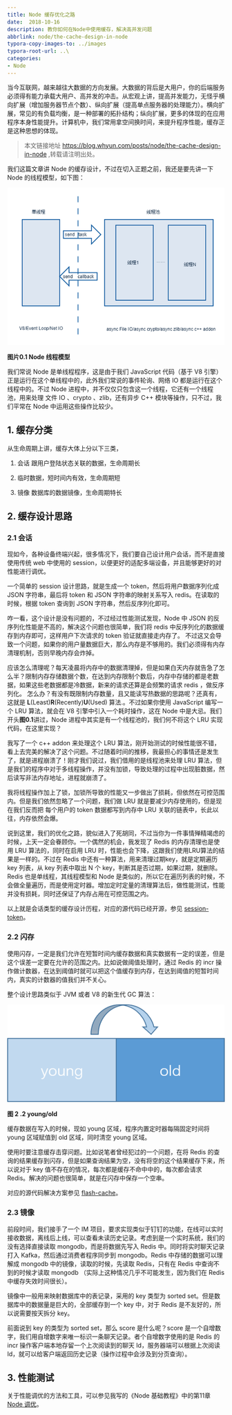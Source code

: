```yaml
---
title: Node 缓存优化之路
date:  2018-10-16
description: 教你如何在Node中使用缓存，解决高并发问题
abbrlink: node/the-cache-design-in-node
typora-copy-images-to: ../images
typora-root-url: ..\
categories:
- Node
---
```


当今互联网，越来越往大数据的方向发展。大数据的背后是大用户，你的后端服务必须得有能力承载大用户、高并发的冲击。从宏观上讲，提高并发能力，无怪乎横向扩展（增加服务器节点个数）、纵向扩展（提高单点服务器的处理能力）。横向扩展，常见的有负载均衡，是一种部署的拓扑结构；纵向扩展，更多的体现的在应用程序本身性能提升。计算机中，我们常用拿空间换时间，来提升程序性能，缓存正是这种思想的体现。  

> 本文链接地址 https://blog.whyun.com/posts/node/the-cache-design-in-node ,转载请注明出处。

我们这篇文章讲 Node 的缓存设计，不过在切入正题之前，我还是要先讲一下 Node 的线程模型，如下图：

![Node 线程模型](images/node_threads.png)

**图片0.1 Node 线程模型**

我们常说 Node 是单线程程序，这是由于我们 JavaScript 代码（基于 V8 引擎）正是运行在这个单线程中的，此外我们常说的事件轮询、网络 IO 都是运行在这个线程中的。不过 Node 进程中，并不仅仅只包含这一个线程，它还有一个线程池，用来处理 文件 IO 、crypto 、zlib，还有异步 C++ 模块等操作，只不过，我们平常在 Node 中运用这些操作比较少。

## 1. 缓存分类

从生命周期上讲，缓存大体上分以下三类，

1. 会话 跟用户登陆状态关联的数据，生命周期长 

2. 临时数据，短时间内有效，生命周期短 

3. 镜像 数据库的数据镜像，生命周期特长

## 2. 缓存设计思路

### 2.1 会话

现如今，各种设备终端兴起，很多情况下，我们要自己设计用户会话，而不是直接使用传统 web 中使用的 session，以便更好的适配多端设备，并且能够更好的对性能进行调优。

一个简单的 session 设计思路，就是生成一个 token，然后将用户数据序列化成 JSON 字符串，最后将 token 和 JSON 字符串的映射关系写入 redis。在读取的时候，根据 token 查询到 JSON 字符串，然后反序列化即可。

咋一看，这个设计是没有问题的，不过经过性能测试发现，Node 中 JSON 的反序列化性能是不高的，解决这个问题也很简单，我们将 redis 中反序列化的数据缓存到内存即可，这样用户下次请求的 token 验证就直接走内存了。
不过这又会导致一个问题，如果你的用户量数据巨大，那么内存是不够用的。我们必须得有内存清理机制，否则早晚内存会炸掉。

应该怎么清理呢？每天凌晨将内存中的数据清理掉，但是如果白天内存就告急了怎么半？限制内存存储数据个数，在达到内存限制个数后，内存中存储的都是老数据，如果这些老数据都是冷数据，新来的请求还算是会频繁的请求 redis ，做反序列化。
怎么办？有没有既限制内存数量，且又能读写热数据的思路呢？还真有，这就是 **L**(Least)**R**(Recently)**U**(Used) 算法.。不过如果你使用 JavaScript 编写一个 LRU 算法，就会在 V8 引擎中引入一个耗时操作，这在 Node 中是大忌。我们开头**图0.1**讲过，Node 进程中其实是有一个线程池的，我们何不将这个 LRU 实现代码，在这里实现？

我写了一个 c++ addon 来处理这个 LRU 算法，刚开始测试的时候性能很不错，看上去完美的解决了这个问题。不过随着时间的推移，我最担心的事情还是发生了，就是进程崩溃了！刚才我们说过，我们借用的是线程池来处理 LRU 算法，但是我们的程序中对于多线程操作，并没有加锁，导致处理的过程中出现脏数据，然后读写非法内存地址，进程就崩溃了。

我将线程操作加上了锁，加锁所导致的性能又一步做出了损耗，但依然在可控范围内。但是我们依然忽略了一个问题，我们做 LRU 就是要减少内存使用的，但是现在我们反而把 每个用户的 token 数据都写到内存中 LRU 关联的链表中，长此以往，内存依然会爆。

说到这里，我们的优化之路，貌似进入了死胡同，不过当你为一件事情殚精竭虑的时候，上天一定会眷顾你。一个偶然的机会，我发现了 Redis 的内存清理也是使用 LRU 算法的，同时在启用 LRU 时，性能也会下降，这跟我们使用LRU算法的结果是一样的。不过在 Redis 中还有一种算法，用来清理过期key，就是定期遍历 key 列表，从 key 列表中取出 N 个 key，判断其是否过期，如果过期，就删除。Redis 也是单线程，其线程模型和 Node 是类似的，所以它在遍历列表的时候，不会做全量遍历，而是使用定时器。增加定时定量的清理算法后，做性能测试，性能并没有损耗，同时还保证了内存占用在可控范围之内。

以上就是会话类型的缓存设计历程，对应的源代码已经开源，参见 [session-token](https://www.npmjs.com/package/session-token)。

### 2.2 闪存

使用闪存，一定是我们允许在短暂时间内缓存数据和真实数据有一定的误差，但是这个误差一定要在允许的范围之内。比如说做阈值处理时，通过 Redis 的 incr 操作做计数器，在达到阈值时就可以把这个值缓存到内存，在达到阈值的短暂时间内，真实的计数器的值我们并不关心。

整个设计思路类似于 JVM 或者 V8 的新生代 GC 算法：

  ![young/old](images/young_old_area.png)

**图 2 .2 young/old**

缓存数据在写入的时候，现如 young 区域，程序内置定时器每隔固定时间将 young 区域赋值到 old 区域，同时清空 young 区域。

使用时要注意缓存击穿问题。比如说笔者曾经犯过的一个问题，在将 Redis 的查询的结果缓存到闪存，但是如果查询结果为空，没有将空的这个结果缓存下来，所以说对于 key 值不存在的情况，每次都是缓存不命中中的，每次都会请求 Redis。解决的问题也很简单，就是在闪存中保存一个空串。

对应的源代码解决方案参见 [flash-cache](https://www.npmjs.com/package/flash-cache)。

### 2.3 镜像

前段时间，我们接手了一个 IM 项目，要求实现类似于钉钉的功能，在线可以实时接收数据，离线后上线，可以查看未读历史记录。考虑到是一个实时系统，我们的没有选择直接读取 mongodb，而是将数据先写入 Redis 中。同时将实时聊天记录打入 Kafka，然后通过消费者程序同步到 mongodb。Redis 中存储的数据可以理解成 mongodb 中的镜像，读取的时候，先读取 Redis，只有在 Redis 中查询不到的时候才读取 mongodb （实际上这种情况几乎不可能发生，因为我们在 Redis 中缓存失效时间很长）。

镜像中一般用来映射数据库中的表记录，采用的 key 类型为 sorted set。但是数据库中的数据量是巨大的，全部缓存到一个 key 中，对于 Redis 是不友好的，所以说需要按天拆分 key。

前面说到 key 的类型为 sorted set，那么 score 是什么呢？score 是一个自增数字，我们用自增数字来唯一标识一条聊天记录。者个自增数字使用的是 Redis 的 incr 操作客户端本地存留一个上次阅读到的聊天 Id，服务器端可以根据上次阅读Id，就可以给客户端返回历史记录（操作过程中会涉及到分页查询）。

## 3. 性能测试

关于性能调优的方法和工具，可以参见我写的《Node 基础教程》中的第11章 [Node 调优](https://github.com/yunnysunny/nodebook/blob/master/text/11_node_optimization.md)。
